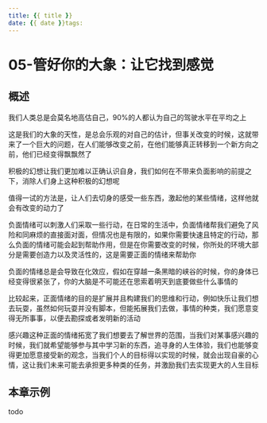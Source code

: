 ```yaml
---
title: {{ title }}
date: {{ date }}tags:
---
```

# 05-管好你的大象：让它找到感觉


## 概述

我们人类总是会莫名地高估自己，90%的人都认为自己的驾驶水平在平均之上

这是我们的大象的天性，是总会乐观的对自己的估计，但事关改变的时候，这就带来了一个巨大的问题，在人们能够改变之前，在他们能够真正转移到一个新方向之前，他们已经变得飘飘然了

积极的幻想让我们更加难以正确认识自身，我们如何在不带来负面影响的前提之下，消除人们身上这种积极的幻想呢

值得一试的方法是，让人们去切身的感受一些东西，激起他的某些情绪，这样他就会有改变的动力了

负面情绪可以刺激人们采取一些行动，在日常的生活中，负面情绪帮我们避免了风险和同麻烦的直接面对面，但情况也是有限的，如果你需要快速且特定的行动，那么负面的情绪可能会起到帮助作用，但是在你需要改变的时候，你所处的环境大部分是需要创造力以及灵活性的，这是需要正面的情绪来帮助你

负面的情绪总是会导致在化效应，假如在穿越一条黑暗的峡谷的时候，你的身体已经变得很紧张了，你的大脑是不可能还在思索着明天到底要做些什么事情的

比较起来，正面情绪的目的是扩展并且构建我们的思维和行动，例如快乐让我们想去玩耍，虽然如何玩耍并没有脚本，但能拓展我们去做，事情的种类，我们愿意变得无所事事，以便去勘探或者发明新的活动

感兴趣这种正面的情绪拓宽了我们想要去了解世界的范围，当我们对某事感兴趣的时候，我们就希望能够参与其中学习新的东西，追寻身的人生体验，我们也能够变得更加愿意接受新的观念，当我们个人的目标得以实现的时候，就会出现自豪的心情，这让我们未来可能去承担更多种类的任务，并激励我们去实现更大的人生目标

## 本章示例

todo